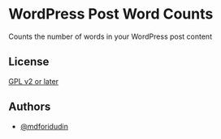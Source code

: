 
# WordPress Post Word Counts

Counts the number of words in your WordPress post content


## License

[GPL v2 or later](https://www.gnu.org/licenses/gpl-2.0.html)


## Authors

- [@mdforidudin](https://github.com/mdforiduddin/)

